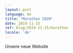 ```yaml
---
layout: post
language: de
title: "Marathon 2020"
date: 2019-11-25
ref: blog/2019-11-25/marathon
locale: 'de'
---
```


Unsere neue Website
